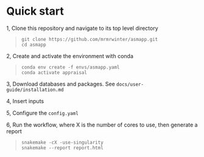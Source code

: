 # Quick start
  
1, Clone this repository and navigate to its top level directory
> `git clone https://github.com/mrmrwinter/asmapp.git`  
> `cd asmapp`
  
2, Create and activate the environment with conda
> `conda env create -f envs/asmapp.yaml`  
> `conda activate appraisal`

3, Download databases and packages. See `docs/user-guide/installation.md`

4, Insert inputs

5, Configure the `config.yaml`
  
6, Run the workflow, where X is the number of cores to use, then generate a report  
> `snakemake -cX -use-singularity`  
> `snakemake --report report.html`


  

